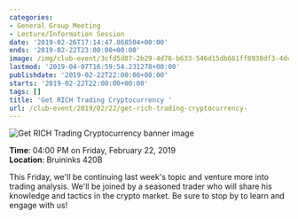 ```yaml
---
categories:
- General Group Meeting
- Lecture/Information Session
date: '2019-02-26T17:14:47.868504+00:00'
ends: '2019-02-22T23:00:00+00:00'
image: /img/club-event/3cfd5d87-2b29-4d76-b633-546d15db661ff8938df3-4dc9-4418-b585-ccb37cc620df.png
lastmod: '2019-04-07T16:59:54.231278+00:00'
publishdate: '2019-02-22T22:00:00+00:00'
starts: '2019-02-22T22:00:00+00:00'
tags: []
title: 'Get RICH Trading Cryptocurrency '
url: /club-event/2019/02/22/get-rich-trading-cryptocurrency-
---
```


<img src="/img/club-event/3cfd5d87-2b29-4d76-b633-546d15db661ff8938df3-4dc9-4418-b585-ccb37cc620df.png" alt="Get RICH Trading Cryptocurrency  banner image" /><br>
    <p class="eventInfo">
        <strong>Time</strong>: 04:00 PM on Friday, February 22, 2019<br>
        <strong>Location</strong>: Bruininks 420B
    </p>
    <p>This Friday, we'll be continuing last week's topic and venture more into trading analysis. We'll be joined by a seasoned trader who will share his knowledge and tactics in the crypto market. Be sure to stop by to learn and engage with us!</p>